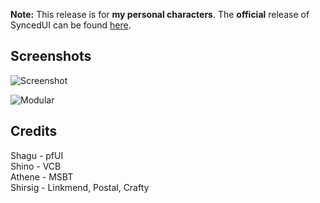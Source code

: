 
**Note:** This release is for **my personal characters**. The **official** release of SyncedUI can be found [here](https://github.com/vashin1/SyncedUI).


## Screenshots

![Screenshot](http://i.imgur.com/u5UH0AI.jpg)

![Modular](http://i.imgur.com/SP3vVib.jpg)



## Credits

Shagu - pfUI  
Shino - VCB    
Athene - MSBT  
Shirsig - Linkmend, Postal, Crafty  






